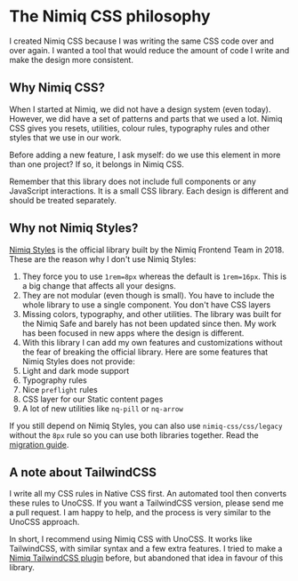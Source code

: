 # The Nimiq CSS philosophy

I created Nimiq CSS because I was writing the same CSS code over and over again. I wanted a tool that would reduce the amount of code I write and make the design more consistent.

## Why Nimiq CSS?

When I started at Nimiq, we did not have a design system (even today). However, we did have a set of patterns and parts that we used a lot. Nimiq CSS gives you resets, utilities, colour rules, typography rules and other styles that we use in our work.

Before adding a new feature, I ask myself: do we use this element in more than one project? If so, it belongs in Nimiq CSS.

Remember that this library does not include full components or any JavaScript interactions. It is a small CSS library. Each design is different and should be treated separately.

## Why not Nimiq Styles?

[Nimiq Styles](https://nimiq.github.io/nimiq-style/) is the official library built by the Nimiq Frontend Team in 2018. These are the reason why I don't use Nimiq Styles:

1. They force you to use `1rem=8px` whereas the default is `1rem=16px`. This is a big change that affects all your designs.
2. They are not modular (even though is small). You have to include the whole library to use a single component. You don't have CSS layers
3. Missing colors, typography, and other utilities. The library was built for the Nimiq Safe and barely has not been updated since then. My work has been focused in new apps where the design is different.
4. With this library I can add my own features and customizations without the fear of breaking the official library. Here are some features that Nimiq Styles does not provide:
5. Light and dark mode support
6. Typography rules
7. Nice `preflight` rules
8. CSS layer for our Static content pages
9. A lot of new utilities like `nq-pill` or `nq-arrow`

If you still depend on Nimiq Styles, you can also use `nimiq-css/css/legacy` without the `8px` rule so you can use both libraries together. Read the [migration guide](./migrate-from-nimiq-styles.md).

## A note about TailwindCSS

I write all my CSS rules in Native CSS first. An automated tool then converts these rules to UnoCSS. If you want a TailwindCSS version, please send me a pull request. I am happy to help, and the process is very similar to the UnoCSS approach.

In short, I recommend using Nimiq CSS with UnoCSS. It works like TailwindCSS, with similar syntax and a few extra features. I tried to make a [Nimiq TailwindCSS plugin](https://github.com/onmax/tailwindcss-nimiq) before, but abandoned that idea in favour of this library.
